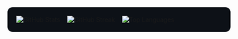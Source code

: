 <div style="display: flex; flex-direction: row; align-items: center; gap: 16px; padding: 20px; background-color: #0d1117; border-radius: 12px;">
  <img src="https://github-readme-stats.vercel.app/api?username=amirhpooladi&theme=dark&hide_border=false&include_all_commits=true&count_private=true" alt="GitHub Stats" style="max-width: 100%; height: auto;" />
  
  <img src="https://github-readme-streak-stats.herokuapp.com/?user=amirhpooladi&theme=dark&hide_border=false" alt="GitHub Streak" style="max-width: 100%; height: auto;" />
  
  <img src="https://github-readme-stats.vercel.app/api/top-langs/?username=amirhpooladi&theme=dark&hide_border=false&include_all_commits=true&count_private=true&layout=compact" alt="Top Languages" style="max-width: 100%; height: auto;" />
</div>
